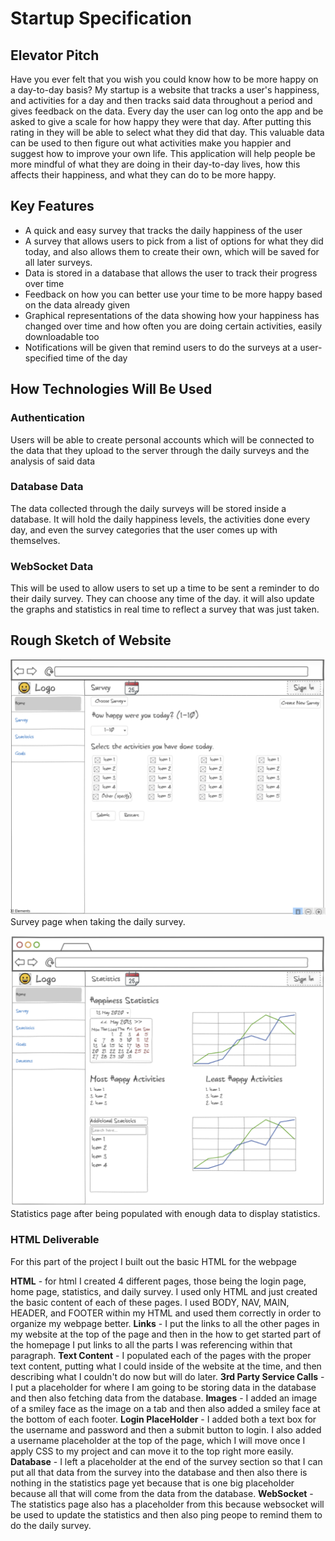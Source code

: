 # Startup Specification

## Elevator Pitch

Have you ever felt that you wish you could know how to be more happy on a day-to-day basis? My startup is a website that tracks a user's happiness, and activities for a day and then tracks said data throughout a period and gives feedback on the data. Every day the user can log onto the app and be asked to give a scale for how happy they were that day. After putting this rating in they will be able to select what they did that day. This valuable data can be used to then figure out what activities make you happier and suggest how to improve your own life. This application will help people be more mindful of what they are doing in their day-to-day lives, how this affects their happiness, and what they can do to be more happy.

## Key Features

* A quick and easy survey that tracks the daily happiness of the user
* A survey that allows users to pick from a list of options for what they did today, and also allows them to create their own, which will be saved for all later surveys.
* Data is stored in a database that allows the user to track their progress over time
* Feedback on how you can better use your time to be more happy based on the data already given
* Graphical representations of the data showing how your happiness has changed over time and how often you are doing certain activities, easily downloadable too
* Notifications will be given that remind users to do the surveys at a user-specified time of the day
## How Technologies Will Be Used

### Authentication 
    
Users will be able to create personal accounts which will be connected to the data that they upload to the server through the daily surveys and the analysis of said data

### Database Data

The data collected through the daily surveys will be stored inside a database. It will hold the daily happiness levels, the activities done every day, and even the survey categories that the user comes up with themselves.

### WebSocket Data
    
This will be used to allow users to set up a time to be sent a reminder to do their daily survey. They can choose any time of the day. it will also update the graphs and statistics in real time to reflect a survey that was just taken.


## Rough Sketch of Website

![Rough sketch of what the survey page will look like when a user goes to take the daily survey on the website.](rough-sketches/survey.PNG)
Survey page when taking the daily survey.

![Rough Sketch of what the statistics page will look like once a user has taken the survey enough times to populate the page with data.](rough-sketches/statistics.png)
Statistics page after being populated with enough data to display statistics.

### HTML Deliverable

For this part of the project I built out the basic HTML for the webpage

**HTML** - for html I created 4 different pages, those being the login page, home page, statistics, and daily survey. I used only HTML and just created the basic content of each of these pages. I used BODY, NAV, MAIN, HEADER, and FOOTER within my HTML and used them correctly in order to organize my webpage better.
**Links** - I put the links to all the other pages in my website at the top of the page and then in the how to get started part of the homepage I put links to all the parts I was referencing within that paragraph.
**Text Content** - I populated each of the pages with the proper text content, putting what I could inside of the website at the time, and then describing what I couldn't do now but will do later.
**3rd Party Service Calls** - I put a placeholder for where I am going to be storing data in the database and then also fetching data from the database.
**Images** - I added an image of a smiley face as the image on a tab and then also added a smiley face at the bottom of each footer.
**Login PlaceHolder** - I added both a text box for the username and password and then a submit button to login. I also added a username placeholder at the top of the page, which I will move once I apply CSS to my project and can move it to the top right more easily.
**Database** - I left a placeholder at the end of the survey section so that I can put all that data from the survey into the database and then also there is nothing in the statistics page yet because that is one big placeholder because all that will come from the data from the database.
**WebSocket** - The statistics page also has a placeholder from this because websocket will be used to update the statistics and then also ping peope to remind them to do the daily survey.


